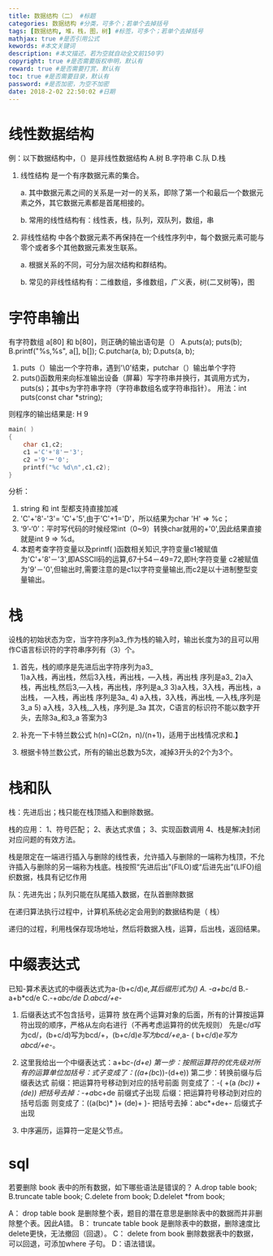 ```yaml
---
title: 数据结构（二） #标题
categories: 数据结构 #分类，可多个；若单个去掉括号
tags: [数据结构, 堆，栈，图，树] #标签，可多个；若单个去掉括号
mathjax: true #是否引用公式
kewords: #本文关键词
description: #本文描述，若为空就自动全文前150字)
copyright: true #是否需要版权申明，默认有
reward: true #是否需要打赏，默认有
toc: true #是否需要目录，默认有
password: #是否加密，为空不加密
date: 2018-2-02 22:50:02 #日期
---
```



# 线性数据结构
例：以下数据结构中，（）是非线性数据结构
A.树
B.字符串
C.队
D.栈

1. 线性结构 是一个有序数据元素的集合。 

   a. 其中数据元素之间的关系是一对一的关系，即除了第一个和最后一个数据元素之外，其它数据元素都是首尾相接的。 

   b. 常用的线性结构有：线性表，栈，队列，双队列，数组，串

2. 非线性结构 中各个数据元素不再保持在一个线性序列中，每个数据元素可能与零个或者多个其他数据元素发生联系。

   a. 根据关系的不同，可分为层次结构和群结构。

   b. 常见的非线性结构有：二维数组，多维数组，广义表，树(二叉树等)，图

# 字符串输出
有字符数组 a[80] 和 b[80]，则正确的输出语句是（）
A.puts(a); puts(b);
B.printf("%s,%s", a[], b[]);
C.putchar(a, b);
D.puts(a, b);

1. puts（）输出一个字符串，遇到'\0'结束，putchar（）输出单个字符
2. puts()函数用来向标准输出设备（屏幕）写字符串并换行，其调用方式为，puts(s)；其中s为字符串字符（字符串数组名或字符串指针）。 用法：int puts(const char *string);


则程序的输出结果是: H 9
```C++
main( ) 
{ 
    char c1,c2;
    c1 ='C'+'8'－'3';
    c2 ='9'－'0';
    printf("%c %d\n",c1,c2);
}
```

分析：
1. string 和 int 型都支持直接加减
2. 'C'+'8'-'3'= 'C'+'5',由于'C'+1='D'，所以结果为char 'H' => %c；
3. ‘9’-‘0’：平时写代码的时候经常int（0~9）转换char就用的+'0',因此结果直接就是int 9 => %d。
4. 本题考查字符变量以及printf( )函数相关知识,字符变量c1被赋值为'C'+'8'－'3',即ASSCII码的运算,67十54－49=72,即H;字符变量 c2被赋值为'9'－'0',但输出时,需要注意的是c1以字符变量输出,而c2是以十进制整型变量输出。

# 栈
设栈的初始状态为空，当字符序列a3_作为栈的输入时，输出长度为3的且可以用作C语言标识符的字符串序列有（3）个。

1. 首先，栈的顺序是先进后出字符序列为a3_   
    1)a入栈，再出栈，然后3入栈，再出栈，—入栈，再出栈   序列是a3_
    2)a入栈，再出栈,然后3,—入栈，再出栈，序列是a_3
    3)a入栈，3入栈，再出栈，a出栈， —入栈，再出栈   序列是3a_
    4) a入栈，3入栈，再出栈, —入栈,序列是3_a
    5) a入栈，3入栈,_入栈，序列是_3a
其次，C语言的标识符不能以数字开头，去除3a_和3_a   答案为3

2. 补充一下卡特兰数公式 h(n)=C(2n，n)/(n+1)，适用于出栈情况求和.】

3. 根据卡特兰数公式，所有的输出总数为5次，减掉3开头的2个为3个。

# 栈和队

栈：先进后出；栈只能在栈顶插入和删除数据。

栈的应用：
    1、符号匹配；
    2、表达式求值；
    3、实现函数调用
    4、栈是解决封闭对应问题的有效方法。

栈是限定在一端进行插入与删除的线性表，允许插入与删除的一端称为栈顶，不允许插入与删除的另一端称为栈底。栈按照“先进后出”(FILO)或“后进先出”(LIFO)组织数据，栈具有记忆作用 

队：先进先出；队列只能在队尾插入数据，在队首删除数据

在递归算法执行过程中，计算机系统必定会用到的数据结构是（ 栈）

   递归的过程，利用栈保存现场地址，然后将数据入栈，运算，后出栈，返回结果。

# 中缀表达式
已知-算术表达式的中缀表达式为a-(b+c/d)*e,其后缀形式为()
A. -a+b*c/d
B.-a+b*cd/e
C.-+*abc/de
D.abcd/+e*-

1. 后缀表达式不包含括号，运算符 放在两个运算对象的后面，所有的计算按运算符出现的顺序，严格从左向右进行（不再考虑运算符的优先规则）
先是c/d写为cd/，(b+c/d)写为bcd/+，(b+c/d)*e写为bcd/+e*,a- ( b+c/d)*e写为abcd/+e*-。

2. 这里我给出一个中缀表达式：a+b*c-(d+e)
第一步：按照运算符的优先级对所有的运算单位加括号：式子变成了：((a+(b*c))-(d+e))
第二步：转换前缀与后缀表达式
前缀：把运算符号移动到对应的括号前面
则变成了：-( +(a *(bc)) +(de))
把括号去掉：-+a*bc+de 前缀式子出现
后缀：把运算符号移动到对应的括号后面
则变成了：((a(bc)* )+ (de)+ )-
把括号去掉：abc*+de+- 后缀式子出现

3. 中序遍历，运算符一定是父节点。

# sql
若要删除 book 表中的所有数据，如下哪些语法是错误的？
A.drop table book;
B.truncate table book;
C.delete from book;
D.delelet *from book;

A： drop table book 是删除整个表，题目的潜在意思是删除表中的数据而并非删除整个表。因此A错。
B： truncate table book 是删除表中的数据，删除速度比delete更快，无法撤回（回退）。
C： delete from book  删除数据表中的数据，可以回退，可添加where 子句。
D：语法错误。
